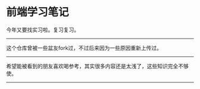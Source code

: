 # 前端学习笔记

今年又要找实习啦。复习复习。

---

这个仓库曾被一些盆友fork过，不过后来因为一些原因重新上传过。

---

希望能被看到的朋友喜欢喝参考，其实很多内容还是太浅了，这些知识完全不够使。

---

